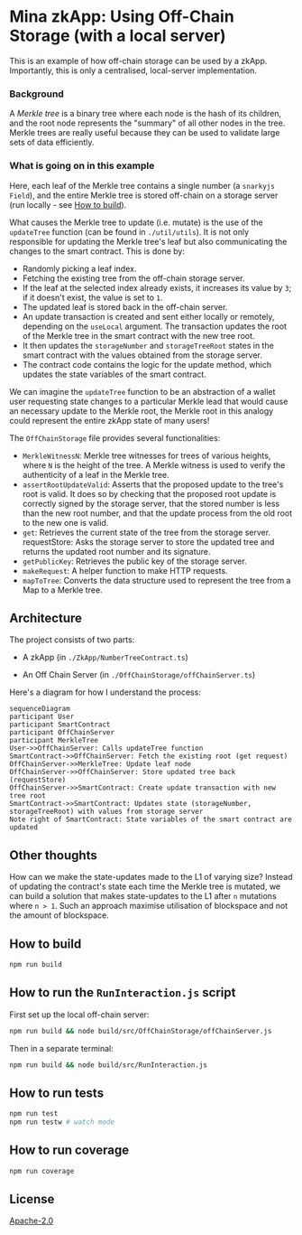 # Mina zkApp: Using Off-Chain Storage (with a local server)

This is an example of how off-chain storage can be used by a zkApp. Importantly, this is only a centralised, local-server implementation.

### Background
A *Merkle tree* is a binary tree where each node is the hash of its children, and the root node represents the "summary" of all other nodes in the tree. Merkle trees are really useful because they can be used to validate large sets of data efficiently. 

### What is going on in this example
Here, each leaf of the Merkle tree contains a single number (a `snarkyjs` `Field`), and the entire Merkle tree is stored off-chain on a storage server (run locally - see [How to build](#how-to-build)).

What causes the Merkle tree to update (i.e. mutate) is the use of the `updateTree` function (can be found in `./util/utils`). It is not only responsible for updating the Merkle tree's leaf but also communicating the changes to the smart contract. This is done by:

- Randomly picking a leaf index.
- Fetching the existing tree from the off-chain storage server.
- If the leaf at the selected index already exists, it increases its value by `3`; if it doesn't exist, the value is set to `1`.
- The updated leaf is stored back in the off-chain server.
- An update transaction is created and sent either locally or remotely, depending on the `useLocal` argument. The transaction updates the root of the Merkle tree in the smart contract with the new tree root.
- It then updates the `storageNumber` and `storageTreeRoot` states in the smart contract with the values obtained from the storage server.
- The contract code contains the logic for the update method, which updates the state variables of the smart contract.

We can imagine the `updateTree` function to be an abstraction of a wallet user requesting state changes to a particular Merkle lead that would cause an necessary update to the Merkle root, the Merkle root in this analogy could represent the entire zkApp state of many users! 

The `OffChainStorage` file provides several functionalities:

- `MerkleWitnessN`: Merkle tree witnesses for trees of various heights, where `N` is the height of the tree. A Merkle witness is used to verify the authenticity of a leaf in the Merkle tree.
- `assertRootUpdateValid`: Asserts that the proposed update to the tree's root is valid. It does so by checking that the proposed root update is correctly signed by the storage server, that the stored number is less than the new root number, and that the update process from the old root to the new one is valid.
- `get`: Retrieves the current state of the tree from the storage server.
requestStore: Asks the storage server to store the updated tree and returns the updated root number and its signature.
- `getPublicKey`: Retrieves the public key of the storage server.
- `makeRequest`: A helper function to make HTTP requests.
- `mapToTree`: Converts the data structure used to represent the tree from a Map to a Merkle tree.

## Architecture

The project consists of two parts:

- A zkApp (in `./ZkApp/NumberTreeContract.ts`)

- An Off Chain Server (in `./OffChainStorage/offChainServer.ts`)

Here's a diagram for how I understand the process:

```mermaid
sequenceDiagram
participant User
participant SmartContract
participant OffChainServer
participant MerkleTree
User->>OffChainServer: Calls updateTree function
SmartContract->>OffChainServer: Fetch the existing root (get request)
OffChainServer->>MerkleTree: Update leaf node
OffChainServer->>OffChainServer: Store updated tree back (requestStore)
OffChainServer->>SmartContract: Create update transaction with new tree root
SmartContract->>SmartContract: Updates state (storageNumber, storageTreeRoot) with values from storage server
Note right of SmartContract: State variables of the smart contract are updated
```
## Other thoughts

How can we make the state-updates made to the L1 of varying size? Instead of updating the contract's state each time the Merkle tree is mutated, we can build a solution that makes state-updates to the L1 after `n` mutations where `n > 1`. Such an approach maximise utilisation of blockspace and not the amount of blockspace.

## How to build

```sh
npm run build
```

## How to run the `RunInteraction.js` script
First set up the local off-chain server:
```sh
npm run build && node build/src/OffChainStorage/offChainServer.js
```
Then in a separate terminal:
```sh
npm run build && node build/src/RunInteraction.js
```

## How to run tests

```sh
npm run test
npm run testw # watch mode
```

## How to run coverage

```sh
npm run coverage
```

## License

[Apache-2.0](LICENSE)
